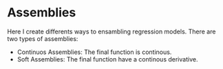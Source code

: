 # Assemblies

Here I create differents ways to ensambling regression models. There are two types of assemblies:

* Continuos Assemblies: The final function is continous.
* Soft Assemblies: The final function have a continous derivative.

